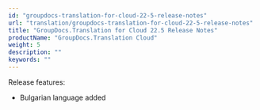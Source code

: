 ```yaml
---
id: "groupdocs-translation-for-cloud-22-5-release-notes"
url: "translation/groupdocs-translation-for-cloud-22-5-release-notes"
title: "GroupDocs.Translation for Cloud 22.5 Release Notes"
productName: "GroupDocs.Translation Cloud"
weight: 5
description: ""
keywords: ""
---
```


Release features:

* Bulgarian language added
